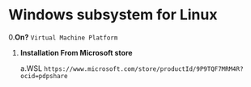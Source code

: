 # Windows subsystem for Linux 

0.**On?**
  ```Virtual Machine Platform```

1. **Installation From Microsoft store**

    a.WSL
    ```https://www.microsoft.com/store/productId/9P9TQF7MRM4R?ocid=pdpshare```

